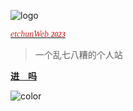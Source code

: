 <!-- _coverpage.md 封面页 -->

![logo](../../media/icon.png ":size=50%")

[<i class="fa-solid fa-location-arrow fa-beat fa-2xl" style="color: #d62929;"><font face="Algerian"> etchunWeb <b><small>2023</small></b></font></i>](/home.md)

  > 一个乱七八糟的个人站

[<font face="Algerian"><b>进　吗 </font><i class="fa-solid fa-question fa-shake " style="color: #ffffff;"></i></b>](/home.md)

<!-- 背景图片 -->



<!-- 背景色 -->

![color](#4dcdd1)
